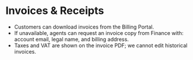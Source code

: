 # Invoices & Receipts
- Customers can download invoices from the Billing Portal.
- If unavailable, agents can request an invoice copy from Finance with: account email, legal name, and billing address.
- Taxes and VAT are shown on the invoice PDF; we cannot edit historical invoices.
